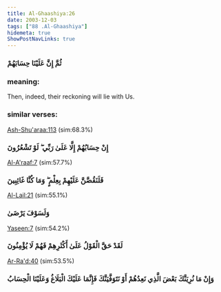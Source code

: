 ```yaml
---
title: Al-Ghaashiya:26
date: 2003-12-03
tags: ["88 .Al-Ghaashiya"]
hidemeta: true 
ShowPostNavLinks: true 
---
```

### ثُمَّ إِنَّ عَلَيْنَا حِسَابَهُمْ
### meaning: 
Then, indeed, their reckoning will lie with Us.
### similar verses: 

[Ash-Shu'araa:113](/26/113) (sim:68.3%)

### إِنْ حِسَابُهُمْ إِلَّا عَلَىٰ رَبِّي ۖ لَوْ تَشْعُرُونَ

[Al-A'raaf:7](/7/7) (sim:57.7%)

### فَلَنَقُصَّنَّ عَلَيْهِمْ بِعِلْمٍ ۖ وَمَا كُنَّا غَائِبِينَ

[Al-Lail:21](/92/21) (sim:55.1%)

### وَلَسَوْفَ يَرْضَىٰ

[Yaseen:7](/36/7) (sim:54.2%)

### لَقَدْ حَقَّ الْقَوْلُ عَلَىٰ أَكْثَرِهِمْ فَهُمْ لَا يُؤْمِنُونَ

[Ar-Ra'd:40](/13/40) (sim:53.5%)

### وَإِنْ مَا نُرِيَنَّكَ بَعْضَ الَّذِي نَعِدُهُمْ أَوْ نَتَوَفَّيَنَّكَ فَإِنَّمَا عَلَيْكَ الْبَلَاغُ وَعَلَيْنَا الْحِسَابُ
